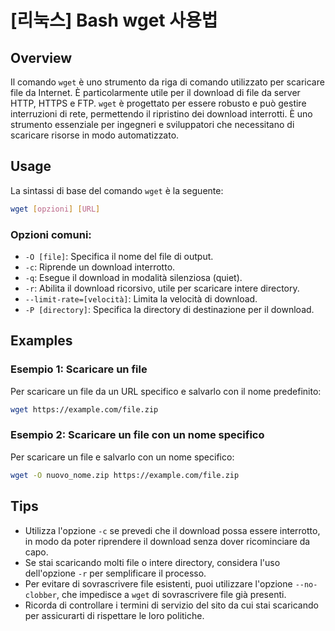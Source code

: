 # [리눅스] Bash wget 사용법

## Overview
Il comando `wget` è uno strumento da riga di comando utilizzato per scaricare file da Internet. È particolarmente utile per il download di file da server HTTP, HTTPS e FTP. `wget` è progettato per essere robusto e può gestire interruzioni di rete, permettendo il ripristino dei download interrotti. È uno strumento essenziale per ingegneri e sviluppatori che necessitano di scaricare risorse in modo automatizzato.

## Usage
La sintassi di base del comando `wget` è la seguente:

```bash
wget [opzioni] [URL]
```

### Opzioni comuni:
- `-O [file]`: Specifica il nome del file di output.
- `-c`: Riprende un download interrotto.
- `-q`: Esegue il download in modalità silenziosa (quiet).
- `-r`: Abilita il download ricorsivo, utile per scaricare intere directory.
- `--limit-rate=[velocità]`: Limita la velocità di download.
- `-P [directory]`: Specifica la directory di destinazione per il download.

## Examples
### Esempio 1: Scaricare un file
Per scaricare un file da un URL specifico e salvarlo con il nome predefinito:

```bash
wget https://example.com/file.zip
```

### Esempio 2: Scaricare un file con un nome specifico
Per scaricare un file e salvarlo con un nome specifico:

```bash
wget -O nuovo_nome.zip https://example.com/file.zip
```

## Tips
- Utilizza l'opzione `-c` se prevedi che il download possa essere interrotto, in modo da poter riprendere il download senza dover ricominciare da capo.
- Se stai scaricando molti file o intere directory, considera l'uso dell'opzione `-r` per semplificare il processo.
- Per evitare di sovrascrivere file esistenti, puoi utilizzare l'opzione `--no-clobber`, che impedisce a `wget` di sovrascrivere file già presenti.
- Ricorda di controllare i termini di servizio del sito da cui stai scaricando per assicurarti di rispettare le loro politiche.